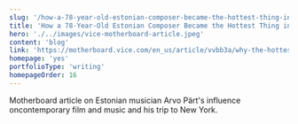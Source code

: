 ```yaml
---
slug: '/how-a-78-year-old-estonian-composer-became-the-hottest-thing-in-music'
title: 'How a 78-Year-Old Estonian Composer Became the Hottest Thing in Music'
hero: './../images/vice-motherboard-article.jpeg'
content: 'blog'
link: 'https://motherboard.vice.com/en_us/article/vvbb3a/why-the-hottest-thing-in-music-is-78-year-old-estonian-composer-arvo-part'
homepage: 'yes'
portfolioType: 'writing'
homepageOrder: 16
---
```


Motherboard article on Estonian musician Arvo Pärt's influence oncontemporary film and music and his trip to New York.

